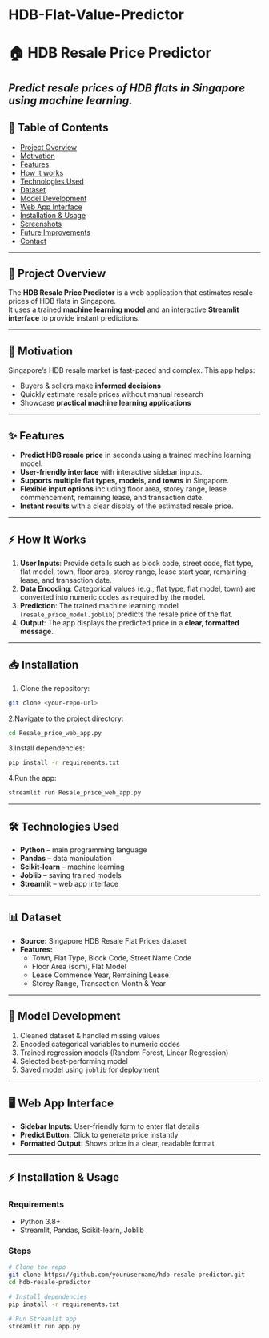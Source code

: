 # HDB-Flat-Value-Predictor
# 🏠 HDB Resale Price Predictor

*Predict resale prices of HDB flats in Singapore using machine learning.*
---

## 🌟 Table of Contents
- [Project Overview](#-project-overview)
- [Motivation](#-motivation)
- [Features](#-features)
- [How it works](#-How-it-works)
- [Technologies Used](#-technologies-used)
- [Dataset](#-dataset)
- [Model Development](#-model-development)
- [Web App Interface](#-web-app-interface)
- [Installation & Usage](#-installation--usage)
- [Screenshots](#-screenshots)
- [Future Improvements](#-future-improvements)
- [Contact](#-contact)

---

## 🚀 Project Overview
The **HDB Resale Price Predictor** is a web application that estimates resale prices of HDB flats in Singapore.  
It uses a trained **machine learning model** and an interactive **Streamlit interface** to provide instant predictions.

---

## 🎯 Motivation
Singapore’s HDB resale market is fast-paced and complex. This app helps:  
- Buyers & sellers make **informed decisions**  
- Quickly estimate resale prices without manual research  
- Showcase **practical machine learning applications**

---

## ✨ Features
- **Predict HDB resale price** in seconds using a trained machine learning model.
- **User-friendly interface** with interactive sidebar inputs.
- **Supports multiple flat types, models, and towns** in Singapore.
- **Flexible input options** including floor area, storey range, lease commencement, remaining lease, and transaction date.
- **Instant results** with a clear display of the estimated resale price.
---
## ⚡ How It Works
1. **User Inputs**: Provide details such as block code, street code, flat type, flat model, town, floor area, storey range, lease start year, remaining lease, and transaction date.  
2. **Data Encoding**: Categorical values (e.g., flat type, flat model, town) are converted into numeric codes as required by the model.  
3. **Prediction**: The trained machine learning model (`resale_price_model.joblib`) predicts the resale price of the flat.  
4. **Output**: The app displays the predicted price in a **clear, formatted message**.

---

## 📥 Installation

1. Clone the repository:
    
```bash
git clone <your-repo-url>
```

2.Navigate to the project directory:

```bash
cd Resale_price_web_app.py
```
3.Install dependencies:
```bash
pip install -r requirements.txt
```
4.Run the app:
```bash
streamlit run Resale_price_web_app.py
```
---

## 🛠 Technologies Used
- **Python** – main programming language  
- **Pandas** – data manipulation  
- **Scikit-learn** – machine learning  
- **Joblib** – saving trained models  
- **Streamlit** – web app interface  

---

## 📊 Dataset
- **Source:** Singapore HDB Resale Flat Prices dataset  
- **Features:**  
  - Town, Flat Type, Block Code, Street Name Code  
  - Floor Area (sqm), Flat Model  
  - Lease Commence Year, Remaining Lease  
  - Storey Range, Transaction Month & Year  

---

## 🧠 Model Development
1. Cleaned dataset & handled missing values  
2. Encoded categorical variables to numeric codes  
3. Trained regression models (Random Forest, Linear Regression)  
4. Selected best-performing model  
5. Saved model using `joblib` for deployment  

---

## 🖥 Web App Interface
- **Sidebar Inputs:** User-friendly form to enter flat details  
- **Predict Button:** Click to generate price instantly  
- **Formatted Output:** Shows price in a clear, readable format  

---

## ⚡ Installation & Usage
### Requirements
- Python 3.8+  
- Streamlit, Pandas, Scikit-learn, Joblib  

### Steps
```bash
# Clone the repo
git clone https://github.com/yourusername/hdb-resale-predictor.git
cd hdb-resale-predictor

# Install dependencies
pip install -r requirements.txt

# Run Streamlit app
streamlit run app.py


